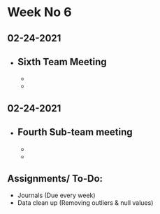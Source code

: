 # Week No 6
## 02-24-2021
- Sixth Team Meeting
  - 
  - 
  - 

## 02-24-2021
- Fourth Sub-team meeting
  - 
  - 
  - 

## Assignments/ To-Do:
  - Journals (Due every week)
  - Data clean up (Removing outliers & null values)

 

